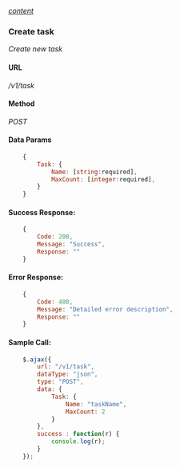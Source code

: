 *[content](../README.md)*
### Create task 
*Create new task*
#### URL
*/v1/task*
#### Method
*POST*
#### Data Params
```javascript
    {
        Task: {
            Name: [string:required],
            MaxCount: [integer:required],
        }
    }
```
#### Success Response:
```javascript
    {
        Code: 200,
        Message: "Success",
        Response: "" 
    }
```
#### Error Response:
```javascript
    {
        Code: 400,
        Message: "Detailed error description",
        Response: "" 
    }
```
#### Sample Call:
```javascript
    $.ajax({
        url: "/v1/task",
        dataType: "json",
        type: "POST",
        data: {
            Task: {
                Name: "taskName",
                MaxCount: 2
            }
        },
        success : function(r) {
            console.log(r);
        }
    });
```